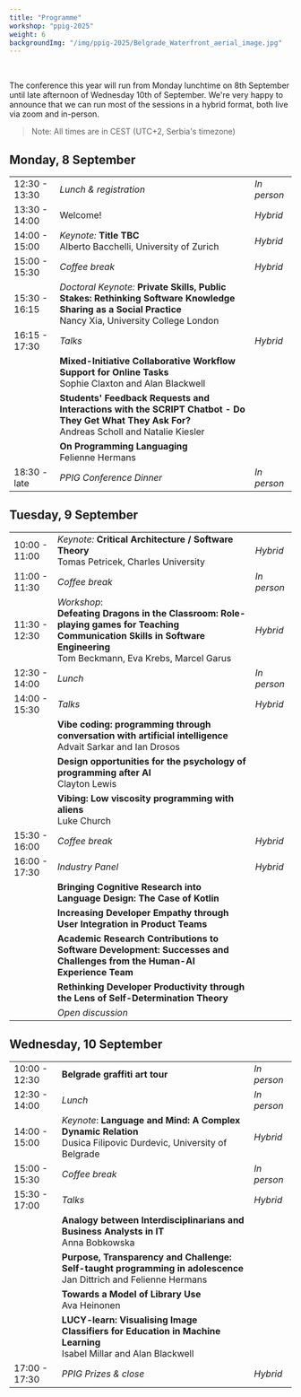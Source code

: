```yaml
---
title: "Programme"
workshop: "ppig-2025"
weight: 6
backgroundImg: "/img/ppig-2025/Belgrade_Waterfront_aerial_image.jpg"
---
```


<style>
.workshop-content table {
  width: 100%;
}
.workshop-content table th:first-of-type {
  width: 100px;
  text-align: center;
}
.workshop-content table th:nth-of-type(3) {
  width: 75px;
}
.workshop-content table td:first-child {
  text-align: center;
}
</style>

<br>

The conference this year will run from Monday lunchtime on 8th September until late afternoon of Wednesday 10th of September. We're very happy to announce that we can run most of the sessions in a hybrid format, both live via zoom and in-person.

> Note: All times are in CEST (UTC+2, Serbia's timezone)

## Monday, 8 September

|               |                                                                                                                                                             |             |
| ------------- | ----------------------------------------------------------------------------------------------------------------------------------------------------------- | ----------- |
| 12:30 - 13:30 | _Lunch & registration_                                                                                                                                      | _In person_ |
| 13:30 - 14:00 | Welcome!                                                                                                                                                    | _Hybrid_    |
| 14:00 - 15:00 | _Keynote:_ **Title TBC** <br> Alberto Bacchelli, University of Zurich                                                                                       | _Hybrid_    |
| 15:00 - 15:30 | _Coffee break_                                                                                                                                              | _Hybrid_    |
| 15:30 - 16:15 | _Doctoral Keynote:_ **Private Skills, Public Stakes: Rethinking Software Knowledge Sharing as a Social Practice** <br> Nancy Xia, University College London |             |
| 16:15 - 17:30 | _Talks_                                                                                                                                                     | _Hybrid_    |
|               | **Mixed-Initiative Collaborative Workflow Support for Online Tasks** <br> Sophie Claxton and Alan Blackwell                                                 |             |
|               | **Students' Feedback Requests and Interactions with the SCRIPT Chatbot - Do They Get What They Ask For?** <br> Andreas Scholl and Natalie Kiesler           |             |
|               | **On Programming Languaging** <br> Felienne Hermans                                                                                                         |             |
| 18:30 - late  | _PPIG Conference Dinner_                                                                                                                                    | _In person_ |

## Tuesday, 9 September

|               |                                                                                                                                                                                  |             |
| ------------- | -------------------------------------------------------------------------------------------------------------------------------------------------------------------------------- | ----------- |
| 10:00 - 11:00 | _Keynote:_ **Critical Architecture / Software Theory** <br> Tomas Petricek, Charles University                                                                                   | _Hybrid_    |
| 11:00 - 11:30 | _Coffee break_                                                                                                                                                                   | _In person_ |
| 11:30 - 12:30 | _Workshop_: <br> **Defeating Dragons in the Classroom: Role-playing games for Teaching Communication Skills in Software Engineering** <br> Tom Beckmann, Eva Krebs, Marcel Garus | _Hybrid_    |
| 12:30 - 14:00 | _Lunch_                                                                                                                                                                          | _In person_ |
| 14:00 - 15:30 | _Talks_                                                                                                                                                                          | _Hybrid_    |
|               | **Vibe coding: programming through conversation with artificial intelligence** <br> Advait Sarkar and Ian Drosos                                                                 |             |
|               | **Design opportunities for the psychology of programming after AI** <br> Clayton Lewis                                                                                           |             |
|               | **Vibing: Low viscosity programming with aliens** <br> Luke Church                                                                                                               |             |
| 15:30 - 16:00 | _Coffee break_                                                                                                                                                                   | _Hybrid_    |
| 16:00 - 17:30 | _Industry Panel_                                                                                                                                                                 | _Hybrid_    |
|               | **Bringing Cognitive Research into Language Design: The Case of Kotlin**                                                                                                         |             |
|               | **Increasing Developer Empathy through User Integration in Product Teams**                                                                                                       |             |
|               | **Academic Research Contributions to Software Development: Successes and Challenges from the Human-AI Experience Team**                                                          |             |
|               | **Rethinking Developer Productivity through the Lens of Self-Determination Theory**                                                                                              |             |
|               | _Open discussion_                                                                                                                                                                |             |

## Wednesday, 10 September

|               |                                                                                                                        |             |
| ------------- | ---------------------------------------------------------------------------------------------------------------------- | ----------- |
| 10:00 - 12:30 | **Belgrade graffiti art tour**                                                                                         | _In person_ |
| 12:30 - 14:00 | _Lunch_                                                                                                                | _In person_ |
| 14:00 - 15:00 | _Keynote_: **Language and Mind: A Complex Dynamic Relation** <br> Dusica Filipovic Durdevic, University of Belgrade    | _Hybrid_    |
| 15:00 - 15:30 | _Coffee break_                                                                                                         | _In person_ |
| 15:30 - 17:00 | _Talks_                                                                                                                | _Hybrid_    |
|               | **Analogy between Interdisciplinarians and Business Analysts in IT** <br> Anna Bobkowska                               |             |
|               | **Purpose, Transparency and Challenge: Self-taught programming in adolescence** <br> Jan Dittrich and Felienne Hermans |             |
|               | **Towards a Model of Library Use** <br> Ava Heinonen                                                                   |             |
|               | **LUCY-learn: Visualising Image Classifiers for Education in Machine Learning** <br> Isabel Millar and Alan Blackwell  |             |
| 17:00 - 17:30 | _PPIG Prizes & close_                                                                                                  | _Hybrid_    |
